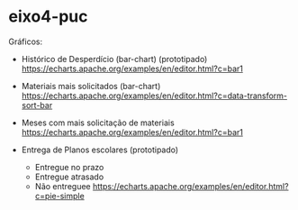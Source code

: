 # eixo4-puc

Gráficos:

- Histórico de Desperdício (bar-chart) (prototipado)
  https://echarts.apache.org/examples/en/editor.html?c=bar1

- Materiais mais solicitados (bar-chart)
  https://echarts.apache.org/examples/en/editor.html?c=data-transform-sort-bar

- Meses com mais solicitação de materiais
  https://echarts.apache.org/examples/en/editor.html?c=bar1

- Entrega de Planos escolares (prototipado)
  - Entregue no prazo
  - Entregue atrasado
  - Não entreguee
    https://echarts.apache.org/examples/en/editor.html?c=pie-simple
